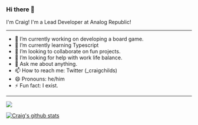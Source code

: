 ### Hi there 👋

I'm Craig! I'm a Lead Developer at Analog Republic!

---

- 🔭 I’m currently working on developing a board game.
- 🌱 I’m currently learning Typescript
- 👯 I’m looking to collaborate on fun projects.
- 🤔 I’m looking for help with work life balance.
- 💬 Ask me about anything.
- 📫 How to reach me: Twitter (_craigchilds)
- 😄 Pronouns: he/him
- ⚡ Fun fact: I exist.

---

![](https://komarev.com/ghpvc/?username=CraigChilds94)

[![Craig's github stats](https://github-readme-stats.vercel.app/api?username=CraigChilds94)](https://github.com/anuraghazra/github-readme-stats)

